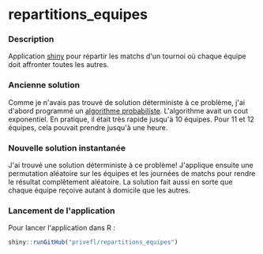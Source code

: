 # repartitions_equipes

### Description

Application [shiny](http://shiny.rstudio.com/) pour répartir les matchs d'un tournoi où chaque équipe doit affronter toutes les autres.

### Ancienne solution

Comme je n'avais pas trouvé de solution déterministe à ce problème, j'ai d'abord programmé un [algorithme probabiliste](https://fr.wikipedia.org/wiki/Algorithme_probabiliste). 
L'algorithme avait un cout exponentiel. 
En pratique, il était très rapide jusqu'à 10 équipes. Pour 11 et 12 équipes, cela pouvait prendre jusqu'à une heure.

### Nouvelle solution instantanée

J'ai trouvé une solution déterministe à ce problème! J'applique ensuite une permutation aléatoire sur les équipes et les journées de matchs pour rendre le résultat complètement aléatoire. La solution fait aussi en sorte que chaque équipe reçoive autant à domicile que les autres.

### Lancement de l'application

Pour lancer l'application dans R :
```r
shiny::runGitHub("privefl/repartitions_equipes")
```

